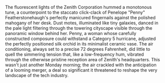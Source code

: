 The fluorescent lights of the Zenith Corporation hummed a monotonous tune, a counterpoint to the staccato click-clack of Penelope "Penny" Featherstonehaugh's perfectly manicured fingernails against the polished mahogany of her desk.  Dust motes, illuminated like tiny galaxies, danced in the pale light filtering through the towering cityscape visible through the panoramic window behind her.  Penny, a woman whose carefully constructed composure could withstand a Category 5 hurricane, adjusted the perfectly positioned silk orchid in its minimalist ceramic vase.  The air conditioning, always set to a precise 72 degrees Fahrenheit, did little to quell the simmering tension that, like a low-frequency hum, vibrated through the otherwise pristine reception area of Zenith's headquarters.  This wasn't just another Monday morning; the air crackled with the anticipation of a looming merger, a deal so significant it threatened to reshape the very landscape of the tech industry.
